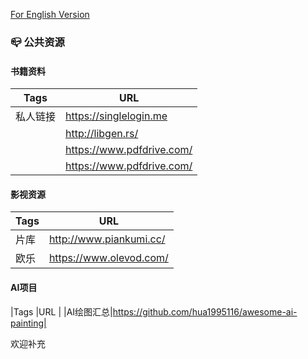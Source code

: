[For English Version](README.en.md)

### 📪 公共资源

#### 书籍资料
|Tags   |URL    |
|----------|------------------------|
|私人链接   |https://singlelogin.me  |
|          |http://libgen.rs/       |
|          |https://www.pdfdrive.com/|
|          |https://www.pdfdrive.com/|

#### 影视资源
|Tags   |URL    |
|----------|------------------------|
|片库      |http://www.piankumi.cc/ |
|欧乐      |https://www.olevod.com/ |

#### AI项目
|Tags  |URL    |
|AI绘图汇总|https://github.com/hua1995116/awesome-ai-painting|


欢迎补充
